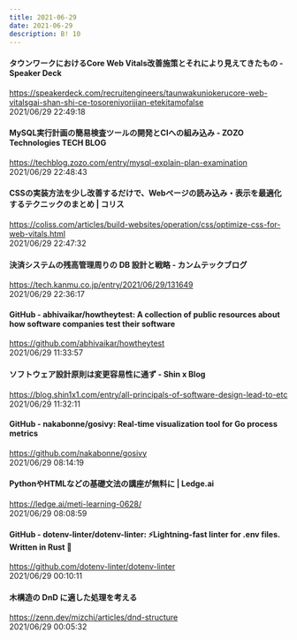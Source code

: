 ```yaml
---
title: 2021-06-29
date: 2021-06-29
description: B! 10
---
```


#### タウンワークにおけるCore Web Vitals改善施策とそれにより見えてきたもの - Speaker Deck
https://speakerdeck.com/recruitengineers/taunwakuniokerucore-web-vitalsgai-shan-shi-ce-tosoreniyorijian-etekitamofalse<br>
2021/06/29 22:49:18<br>


#### MySQL実行計画の簡易検査ツールの開発とCIへの組み込み - ZOZO Technologies TECH BLOG
https://techblog.zozo.com/entry/mysql-explain-plan-examination<br>
2021/06/29 22:48:43<br>


#### CSSの実装方法を少し改善するだけで、Webページの読み込み・表示を最適化するテクニックのまとめ | コリス
https://coliss.com/articles/build-websites/operation/css/optimize-css-for-web-vitals.html<br>
2021/06/29 22:47:32<br>


#### 決済システムの残高管理周りの DB 設計と戦略 - カンムテックブログ
https://tech.kanmu.co.jp/entry/2021/06/29/131649<br>
2021/06/29 22:36:17<br>


#### GitHub - abhivaikar/howtheytest: A collection of public resources about how software companies test their software
https://github.com/abhivaikar/howtheytest<br>
2021/06/29 11:33:57<br>


#### ソフトウェア設計原則は変更容易性に通ず - Shin x Blog
https://blog.shin1x1.com/entry/all-principals-of-software-design-lead-to-etc<br>
2021/06/29 11:32:11<br>


#### GitHub - nakabonne/gosivy: Real-time visualization tool for Go process metrics
https://github.com/nakabonne/gosivy<br>
2021/06/29 08:14:19<br>


#### PythonやHTMLなどの基礎文法の講座が無料に | Ledge.ai
https://ledge.ai/meti-learning-0628/<br>
2021/06/29 08:08:59<br>


#### GitHub - dotenv-linter/dotenv-linter: ⚡️Lightning-fast linter for .env files. Written in Rust 🦀
https://github.com/dotenv-linter/dotenv-linter<br>
2021/06/29 00:10:11<br>


#### 木構造の DnD に適した処理を考える
https://zenn.dev/mizchi/articles/dnd-structure<br>
2021/06/29 00:05:32<br>


